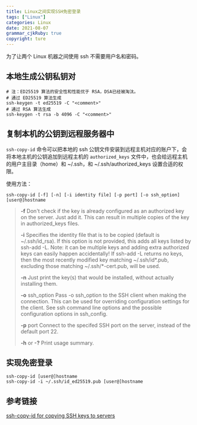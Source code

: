 ```yaml
---
title: Linux之间实现SSH免密登录
tags: ["Linux"]
categories: Linux
date: 2021-08-07
grammar_cjkRuby: true
copyright: ture
---
```


为了让两个 Linux 机器之间使用 ssh 不需要用户名和密码。

<!-- more -->

## 本地生成公钥私钥对
```shell
# 注：ED25519 算法的安全性和性能优于 RSA，DSA已经被淘汰。
# 通过 ED25519 算法生成
ssh-keygen -t ed25519 -C "<comment>"
# 通过 RSA 算法生成
ssh-keygen -t rsa -b 4096 -C "<comment>"
```

## 复制本机的公钥到远程服务器中

`ssh-copy-id` 命令可以把本地的 ssh 公钥文件安装到远程主机对应的账户下，会将本地主机的公钥追加到远程主机的 `authorized_keys` 文件中，也会给远程主机的用户主目录（home）和 ~/.ssh，和 ~/.ssh/authorized_keys 设置合适的权限。

使用方法：

```shell
ssh-copy-id [-f] [-n] [-i identity file] [-p port] [-o ssh_option] [user@]hostname
```

> **-f** Don't check if the key is already configured as an authorized key on the server. Just add it. This can result in multiple copies of the key in authorized_keys files.
>
> **-i** Specifies the identity file that is to be copied (default is ~/.ssh/id_rsa). If this option is not provided, this adds all keys listed by ssh-add -L. Note: it can be multiple keys and adding extra authorized keys can easily happen accidentally! If ssh-add -L returns no keys, then the most recently modified key matching ~/.ssh/id*.pub, excluding those matching ~/.ssh/*-cert.pub, will be used.
>
> **-n** Just print the key(s) that would be installed, without actually installing them.
>
> **-o** ssh_option Pass -o ssh_option to the SSH client when making the connection. This can be used for overriding configuration settings for the client. See ssh command line options and the possible configuration options in ssh_config.
>
> **-p** port Connect to the specifed SSH port on the server, instead of the default port 22.
>
> **-h** or **-?** Print usage summary.

## 实现免密登录

```shell
ssh-copy-id [user@]hostname
ssh-copy-id -i ~/.ssh/id_ed25519.pub [user@]hostname
```

## 参考链接

[ssh-copy-id for copying SSH keys to servers](https://www.ssh.com/academy/ssh/copy-id#setting-up-public-key-authentication)

